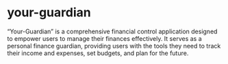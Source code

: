# your-guardian
 “Your-Guardian” is a comprehensive financial control application designed to empower users to manage their finances effectively. It serves as a personal finance guardian, providing users with the tools they need to track their income and expenses, set budgets, and plan for the future.
